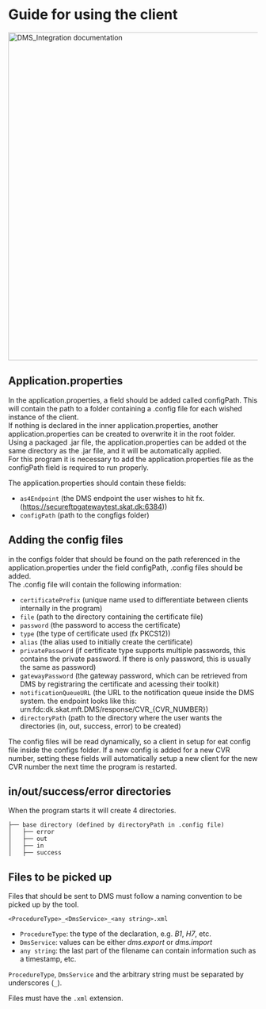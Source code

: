 # Guide for using the client

<img width="662" alt="DMS_Integration documentation" src="https://github.com/DK-Company-A-S/dms_integration/assets/80399524/fcbf0034-6098-4cd4-8468-46c38bbc4fa9">


## Application.properties
In the application.properties, a field should be added called configPath. This will contain the path to a folder containing a .config file for each wished instance of the client.  
If nothing is declared in the inner application.properties, another application.properties can be created to overwrite it in the root folder.  
Using a packaged .jar file, the application.properties can be added ot the same directory as the .jar file, and it will be automatically applied.  
For this program it is necessary to add the application.properties file as the configPath field is required to run properly.  

The application.properties should contain these fields:  
- `as4Endpoint` (the DMS endpoint the user wishes to hit fx. (https://secureftpgatewaytest.skat.dk:6384))  
- `configPath` (path to the congfigs folder)  

## Adding the config files
in the configs folder that should be found on the path referenced in the application.properties under the field configPath, .config files should be added.  
The .config file will contain the following information:  

- `certificatePrefix` (unique name used to differentiate between clients internally in the program)  
- `file` (path to the directory containing the certificate file)  
- `password` (the password to access the certificate)  
- `type` (the type of certificate used (fx PKCS12))  
- `alias` (the alias used to initially create the certificate)  
- `privatePassword` (if certificate type supports multiple passwords, this contains the private password. If there is only password, this is usually the same as password)  
- `gatewayPassword` (the gateway password, which can be retrieved from DMS by registraring the certificate and acessing their toolkit)  
- `notificationQueueURL` (the URL to the notification queue inside the DMS system. the endpoint looks like this: urn:fdc:dk.skat.mft.DMS/response/CVR_{CVR_NUMBER})  
- `directoryPath` (path to the directory where the user wants the directories (in, out, success, error) to be created)  

The config files will be read dynamically, so a client in setup for eat config file inside the configs folder. If a new config is added for a new CVR number, setting these fields will automatically setup a new client for the new CVR number the next time the program is restarted.  

## in/out/success/error directories
When the program starts it will create 4 directories.  

```
├── base directory (defined by directoryPath in .config file)
│   ├── error
│   ├── out
│   ├── in
│   ├── success
```

## Files to be picked up
Files that should be sent to DMS must follow a naming convention to be picked up by the tool.

```
<ProcedureType>_<DmsService>_<any string>.xml
```

- `ProcedureType`: the type of the declaration, e.g. _B1_, _H7_, etc.
- `DmsService`: values can be either _dms.export_ or _dms.import_
- `any string`: the last part of the filename can contain information such as a timestamp, etc.

`ProcedureType`, `DmsService` and the arbitrary string must be separated by underscores (`_`).

Files must have the `.xml` extension.
